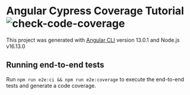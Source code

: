 # Angular Cypress Coverage Tutorial ![check-code-coverage](https://img.shields.io/badge/code--coverage-94.47%25-brightgreen)

This project was generated with [Angular CLI](https://github.com/angular/angular-cli) version 13.0.1 and Node.js v16.13.0

## Running end-to-end tests

Run `npm run e2e:ci && npm run e2e:coverage` to execute the end-to-end tests and generate a code coverage.

